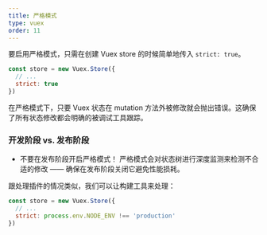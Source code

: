 ```yaml
---
title: 严格模式
type: vuex
order: 11
---
```


要启用严格模式，只需在创建 Vuex store 的时候简单地传入 `strict: true`。

``` js
const store = new Vuex.Store({
  // ...
  strict: true
})
```

在严格模式下，只要 Vuex 状态在 mutation 方法外被修改就会抛出错误。这确保了所有状态修改都会明确的被调试工具跟踪。

### 开发阶段 vs. 发布阶段

* 不要在发布阶段开启严格模式！ 严格模式会对状态树进行深度监测来检测不合适的修改 —— 确保在发布阶段关闭它避免性能损耗。

跟处理插件的情况类似，我们可以让构建工具来处理：

``` js
const store = new Vuex.Store({
  // ...
  strict: process.env.NODE_ENV !== 'production'
})
```

